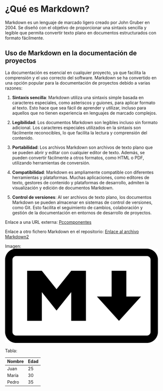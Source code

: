 # ¿Qué es Markdown?

Markdown es un lenguaje de marcado ligero creado por John Gruber en 2004. Se diseñó con el objetivo de proporcionar una sintaxis sencilla y legible que permita convertir texto plano en documentos estructurados con formato fácilmente.

## Uso de Markdown en la documentación de proyectos

La documentación es esencial en cualquier proyecto, ya que facilita la comprensión y el uso correcto del software. Markdown se ha convertido en una opción popular para la documentación de proyectos debido a varias razones:

1. **Sintaxis sencilla**: Markdown utiliza una sintaxis simple basada en caracteres especiales, como asteriscos y guiones, para aplicar formato al texto. Esto hace que sea fácil de aprender y utilizar, incluso para aquellos que no tienen experiencia en lenguajes de marcado complejos.

2. **Legibilidad**: Los documentos Markdown son legibles incluso sin formato adicional. Los caracteres especiales utilizados en la sintaxis son fácilmente reconocibles, lo que facilita la lectura y comprensión del contenido.

3. **Portabilidad**: Los archivos Markdown son archivos de texto plano que se pueden abrir y editar con cualquier editor de texto. Además, se pueden convertir fácilmente a otros formatos, como HTML o PDF, utilizando herramientas de conversión.

4. **Compatibilidad**: Markdown es ampliamente compatible con diferentes herramientas y plataformas. Muchas aplicaciones, como editores de texto, gestores de contenido y plataformas de desarrollo, admiten la visualización y edición de documentos Markdown.

5. **Control de versiones**: Al ser archivos de texto plano, los documentos Markdown se pueden almacenar en sistemas de control de versiones, como Git. Esto facilita el seguimiento de cambios, colaboración y gestión de la documentación en entornos de desarrollo de proyectos.


Enlace a una URL externa: [Pccomponentes](https://www.pccomponentes.com/)

Enlace a otro fichero Markdown en el repositorio: [Enlace al archivo Markdown2](markdown2.md)

Imagen:
![Esta  es una imagen del logo de markdown](logo.jpg)

Tabla:

| Nombre  | Edad |
|---------|------|
| Juan    | 25   |
| María   | 30   |
| Pedro   | 35   |
